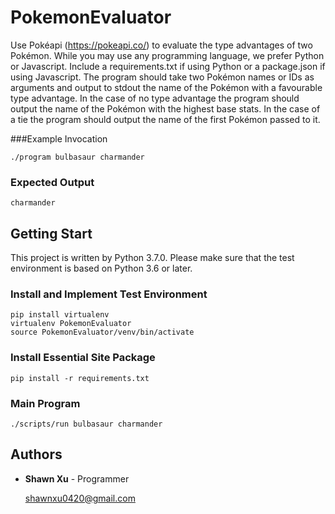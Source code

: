 # PokemonEvaluator

Use Pokéapi (https://pokeapi.co/) to evaluate the type advantages of two Pokémon. While you may use any programming language, we prefer Python or Javascript. Include a requirements.txt if using Python or a package.json if using Javascript.
The program should take two Pokémon names or IDs as arguments and output to stdout the name of the Pokémon with a favourable type advantage.
In the case of no type advantage the program should output the name of the Pokémon with the highest base stats. In the case of a tie the program should output the name of the first Pokémon passed to it.


###Example Invocation 

```
./program bulbasaur charmander
```
### Expected Output

```
charmander
```

## Getting Start

This project is written by Python 3.7.0. Please make sure that the test environment is based on Python 3.6 or later.

### Install and Implement Test Environment

```buildoutcfg
pip install virtualenv
virtualenv PokemonEvaluator
source PokemonEvaluator/venv/bin/activate
```

### Install Essential Site Package

```buildoutcfg
pip install -r requirements.txt
``` 

### Main Program

```
./scripts/run bulbasaur charmander
```

## Authors

* **Shawn Xu** - Programmer

  shawnxu0420@gmail.com